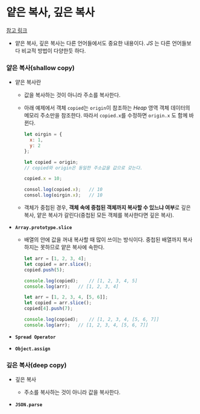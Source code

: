 # 얕은 복사, 깊은 복사

[참고 링크]([https://medium.com/watcha/%EA%B9%8A%EC%9D%80-%EB%B3%B5%EC%82%AC%EC%99%80-%EC%96%95%EC%9D%80-%EB%B3%B5%EC%82%AC%EC%97%90-%EB%8C%80%ED%95%9C-%EC%8B%AC%EB%8F%84%EC%9E%88%EB%8A%94-%EC%9D%B4%EC%95%BC%EA%B8%B0-2f7d797e008a](https://medium.com/watcha/깊은-복사와-얕은-복사에-대한-심도있는-이야기-2f7d797e008a))

* 얕은 복사, 깊은 복사는 다른 언어들에서도 중요한 내용이다. *JS* 는 다른 언어들보다 비교적 방법이 다양한듯 하다.

### 얕은 복사(shallow copy)

* 얕은 복사란
  * 값을 복사하는 것이 아니라 주소를 복사한다.

  * 아래 예제에서 객체 `copied`는 `origin`이 참조하는 *Heap* 영역 객체 데이터의 메모리 주소만을 참조한다. 따라서 `copied.x`를 수정하면 `origin.x` 도 함께 바뀐다.

    ```javascript
    let oirgin = {
      x: 1,
      y: 2
    };
    
    let copied = origin;
    // copied와 origin은 동일한 주소값을 값으로 갖는다.
    
    copied.x = 10;
    
    consol.log(copied.x);	// 10
    consol.log(oirgin.x);	// 10
    ```

  * 객체가 중첩된 경우, **객체 속에 중첩된 객체까지 복사할 수 있느냐 여부**로 깊은 복사, 얕은 복사가 갈린다(중첩된 모든 객체를 복사한다면 깊은 복사). 

* **`Array.prototype.slice`**

  * 배열의 안에 값을 꺼내 복사할 때 많이 쓰이는 방식이다. 중첩된 배열까지 복사하지는 못하므로 얕은 복사에 속한다.

    ```javascript
    let arr = [1, 2, 3, 4];
    let copied = arr.slice();
    copied.push(5);
    
    console.log(copied);	// [1, 2, 3, 4, 5]
    console.log(arr);	// [1, 2, 3, 4]
    ```

    ```javascript
    let arr = [1, 2, 3, 4, [5, 6]];
    let copied = arr.slice();
    copied[4].push(7);
    
    console.log(copied);	// [1, 2, 3, 4, [5, 6, 7]]
    console.log(arr);	// [1, 2, 3, 4, [5, 6, 7]]
    ```

* **`Spread Operator`**

* **`Object.assign`**

  

### 깊은 복사(deep copy)

* 깊은 복사

  * 주소를 복사하는 것이 아니라 값을 복사한다.

* **`JSON.parse`**

  

